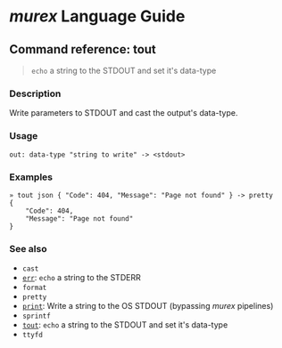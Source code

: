# _murex_ Language Guide

## Command reference: tout

> `echo` a string to the STDOUT and set it's data-type

### Description

Write parameters to STDOUT and cast the output's data-type.

### Usage

    out: data-type "string to write" -> <stdout>

### Examples

    » tout json { "Code": 404, "Message": "Page not found" } -> pretty
    {
        "Code": 404,
        "Message": "Page not found"
    }

### See also

* `cast`
* [`err`](err.md): `echo` a string to the STDERR
* `format`
* `pretty`
* [`print`](print.md): Write a string to the OS STDOUT (bypassing _murex_ pipelines)
* `sprintf`
* [`tout`](tout.md): `echo` a string to the STDOUT and set it's data-type
* `ttyfd`
